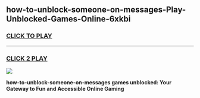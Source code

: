 
## how-to-unblock-someone-on-messages-Play-Unblocked-Games-Online-6xkbi
<h3>
<a href="https://premium76.site?title=how-to-unblock-someone-on-messages&ref=25A">CLICK TO PLAY</a></h3>
<hr>

<h3>
<a href="https://premium76.site?title=how-to-unblock-someone-on-messages&ref=25A">CLICK 2 PLAY</a>
  
</h3>

<a href="https://premium76.site?title=how-to-unblock-someone-on-messages&ref=25A"><img src="https://clearcache.store/games.png"></a>


**how-to-unblock-someone-on-messages games unblocked: Your Gateway to Fun and Accessible Online Gaming**
